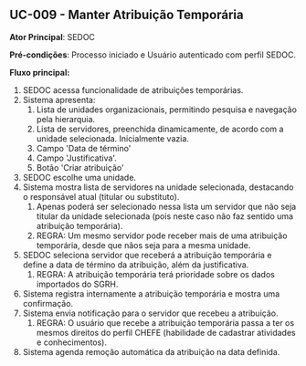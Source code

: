 ## **UC-009 \- Manter Atribuição Temporária**

**Ator Principal**: SEDOC

**Pré-condições**: Processo iniciado e Usuário autenticado com perfil SEDOC.

**Fluxo principal:**

1. SEDOC acessa funcionalidade de atribuições temporárias.
2. Sistema apresenta:
   1. Lista de unidades organizacionais, permitindo pesquisa e navegação pela hierarquia.
   2. Lista de servidores, preenchida dinamicamente, de acordo com a unidade selecionada. Inicialmente vazia.
   3. Campo 'Data de término'
   4. Campo 'Justificativa'.
   5. Botão 'Criar atribuição'
3. SEDOC escolhe uma unidade.
4. Sistema mostra lista de servidores na unidade selecionada, destacando o responsável atual (titular ou substituto).
   1. Apenas poderá ser selecionado nessa lista um servidor que não seja titular da unidade selecionada (pois neste caso não faz sentido uma atribuição temporária).
   2. REGRA: Um mesmo servidor pode receber mais de uma atribuição temporária, desde que nãos seja para a mesma unidade.
5. SEDOC seleciona servidor que receberá a atribuição temporária e define a data de término da atribuição, além da justificativa.
   1. REGRA: A atribuição temporária terá prioridade sobre os dados importados do SGRH.
6. Sistema registra internamente a atribuição temporária e mostra uma confirmação.
7. Sistema envia notificação para o servidor que recebeu a atribuição.
   1. REGRA: O usuário que recebe a atribuição temporária passa a ter os mesmos direitos do perfil CHEFE (habilidade de cadastrar atividades e conhecimentos).
8. Sistema agenda remoção automática da atribuição na data definida.
